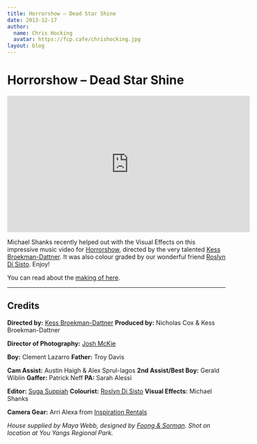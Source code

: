 ```yaml
---
title: Horrorshow – Dead Star Shine
date: 2013-12-17
author:
  name: Chris Hocking
  avatar: https://fcp.cafe/chrishocking.jpg
layout: blog
---
```

# Horrorshow – Dead Star Shine

<iframe width="560" height="315" src="https://www.youtube-nocookie.com/embed/k0glYW1q_Qo?si=3UG1AXpXAOsKt0HN" title="YouTube video player" frameborder="0" allow="accelerometer; autoplay; clipboard-write; encrypted-media; gyroscope; picture-in-picture; web-share" referrerpolicy="strict-origin-when-cross-origin" allowfullscreen></iframe>

Michael Shanks recently helped out with the Visual Effects on this impressive music video for [Horrorshow](http://elefanttraks.com/releases/king-amongst-many), directed by the very talented [Kess Broekman-Dattner](http://kessbd.com/). It was also colour graded by our wonderful friend [Roslyn Di Sisto](http://www.roslyndisisto.com). Enjoy!

You can read about the [making of here](http://kessbd.com/kessbd/2013/12/16/horrorshows-end-of-the-world).

---

## Credits

**Directed by:** [Kess Broekman-Dattner](http://kessbd.com/)
**Produced by:** Nicholas Cox & Kess Broekman-Dattner

**Director of Photography:** [Josh McKie](http://www.joshmckie.com.au/)

**Boy:** Clement Lazarro
**Father:** Troy Davis

**Cam Assist:** Austin Haigh & Alex Sprul-lagos
**2nd Assist/Best Boy:** Gerald Wiblin
**Gaffer:** Patrick Neff
**PA:** Sarah Alessi

**Editor:** [Suga Suppiah](http://www.methodstudios.com.au/e/suga-suppiah)
**Colourist:** [Roslyn Di Sisto](http://www.roslyndisisto.com)
**Visual Effects:** Michael Shanks

**Camera Gear:** Arri Alexa from [Inspiration Rentals](http://www.inspirationrentals.com.au)

*House supplied by Maya Webb, designed by [Foong & Sorman](http://www.foomann.com.au/).
Shot on location at You Yangs Regional Park.*